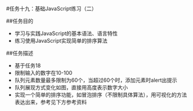#任务十九：基础JavaScript练习（二）

##任务目的

- 学习与实践JavaScript的基本语法、语言特性
- 练习使用JavaScript实现简单的排序算法

##任务描述

- 基于任务18
- 限制输入的数字在10-100
- 队列元素数量最多限制为60个，当超过60个时，添加元素时alert出提示
- 队列展现方式变化如图，直接用高度表示数字大小
- 实现一个简单的排序功能，如冒泡排序（不限制具体算法），用可视化的方法表达出来，参考见下方参考资料

